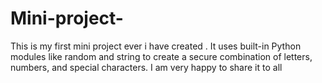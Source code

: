 # Mini-project-
This is my first mini project ever i have created . It uses built-in Python modules like random and string to create a secure combination of letters, numbers, and special characters. I am very happy to share it  to all

